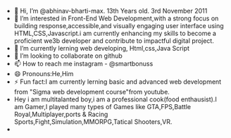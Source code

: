 - 👋 Hi, I’m @abhinav-bharti-max. 13th Years old. 3rd November 2011
- 👀 I’m interested in Front-End Web Development,with a strong focus on building response,accessible,and visually engaging user interface using HTML,CSS,Javascript.i am currently enhancing my skills to become a proficient we3b developer and contribute to impactful digital project.
- 🌱 I’m currently lerning web developing, Html,css,Java Script
- 💞️ I’m looking to collaborate on github
- 📫 How to reach me instagram - @smartbonuss
- 😄 Pronouns:He,Him
- ⚡ Fun fact:I am currently lerning basic and advanced web development from "Sigma web development course"from youtube.
-  Hey i am multitalanted boy,i am a professional cook(food enthausist).I am Gamer,I played many types of Games like GTA,FPS,Battle Royal,Multiplayer,ports & Racing Sports,Fight,Simulation,MMORPG,Tatical Shooters,VR.
-  <!--- 
abhinav-bharti-max/abhinav-bharti-max is a ✨ special ✨ repository because its `README.md` (this file) appears on your Github profile.
You can click the Preview link to take a look at your changes.
--->
